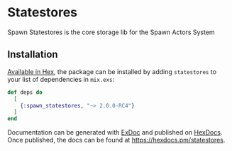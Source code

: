 # Statestores

<!-- MDOC !-->

Spawn Statestores is the core storage lib for the Spawn Actors System

## Installation

[Available in Hex](https://hex.pm/packages/spawn_statestores), the package can be installed
by adding `statestores` to your list of dependencies in `mix.exs`:

```elixir
def deps do
  [
    {:spawn_statestores, "~> 2.0.0-RC4"}
  ]
end
```

Documentation can be generated with [ExDoc](https://github.com/elixir-lang/ex_doc)
and published on [HexDocs](https://hexdocs.pm). Once published, the docs can
be found at <https://hexdocs.pm/statestores>.
